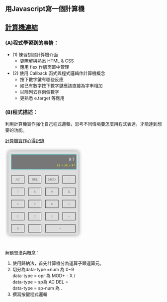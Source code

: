 ## 用Javascript寫一個計算機  <br/>
[計算機連結](https://jamie328.github.io/front-end-portfolio/Calculator/calc.html)<br/>
---
### (A)程式學習到的事情：
* (1) 練習刻畫計算機介面
  * 更瞭解與熟悉 HTML & CSS 
  * 應用 flex 作版面置中管理 
* (2) 使用 Callback 函式與程式邏輯作計算機概念
  * 按下數字鍵有哪些反應
  * 如已有數字按下數字鍵應該直接為字串相加
  * 以陣列去存兩個數字
  * 更熟悉 e.target 等應用

### (B)程式描述：
利用計算機實作強化自己程式邏輯，思考不同情境要怎麼用程式表達，才能達到想要的功能。

[計算機實作心得記錄](https://reurl.cc/yyXM1a)


<img src="./計算機.PNG" alt="計算機" title="width=500" width="250" />
<br/><br/>


解題想法與概念：
1. 使用歸納法，首先計算機分為運算子跟運算元。
2. 切分為data-type =num 為 0~9 <br/>
    data-type = opr 為 MOD+ - X / <br/>
    data-type = sp為 AC DEL = <br/>
    data-type = sp-num 為 . <br/>
3. 撰寫按鍵程式邏輯